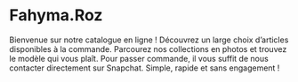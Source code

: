 # Fahyma.Roz

 Bienvenue sur notre catalogue en ligne ! Découvrez un large choix d’articles disponibles à la commande. Parcourez nos collections en photos et trouvez le modèle qui vous plaît. Pour passer commande, il vous suffit de nous contacter directement sur Snapchat. Simple, rapide et sans engagement !
